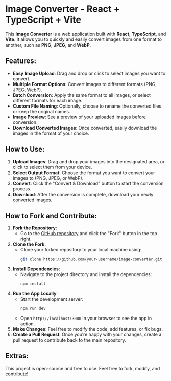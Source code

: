 # Image Converter - React + TypeScript + Vite

This **Image Converter** is a web application built with **React**, **TypeScript**, and **Vite**. It allows you to quickly and easily convert images from one format to another, such as **PNG**, **JPEG**, and **WebP**.

## Features:
- **Easy Image Upload**: Drag and drop or click to select images you want to convert.
- **Multiple Format Options**: Convert images to different formats (PNG, JPEG, WebP).
- **Batch Conversion**: Apply the same format to all images, or select different formats for each image.
- **Custom File Naming**: Optionally, choose to rename the converted files or keep the original names.
- **Image Preview**: See a preview of your uploaded images before conversion.
- **Download Converted Images**: Once converted, easily download the images in the format of your choice.

## How to Use:
1. **Upload Images**: Drag and drop your images into the designated area, or click to select them from your device.
2. **Select Output Format**: Choose the format you want to convert your images to (PNG, JPEG, or WebP).
3. **Convert**: Click the "Convert & Download" button to start the conversion process.
4. **Download**: After the conversion is complete, download your newly converted images.

## How to Fork and Contribute:
1. **Fork the Repository**:
   - Go to the [GitHub repository](#) and click the "Fork" button in the top right.
2. **Clone the Fork**:
   - Clone your forked repository to your local machine using:
     ```bash
     git clone https://github.com/your-username/image-converter.git
     ```
3. **Install Dependencies**:
   - Navigate to the project directory and install the dependencies:
     ```bash
     npm install
     ```
4. **Run the App Locally**:
   - Start the development server:
     ```bash
     npm run dev
     ```
   - Open `http://localhost:3000` in your browser to see the app in action.
5. **Make Changes**: Feel free to modify the code, add features, or fix bugs.
6. **Create a Pull Request**: Once you’re happy with your changes, create a pull request to contribute back to the main repository.

## Extras:
This project is open-source and free to use. Feel free to fork, modify, and contribute!

